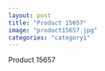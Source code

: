```yaml
---
layout: post
title: "Product 15657"
image: "product15657.jpg"
categories: "category1"
---
```

Product 15657
